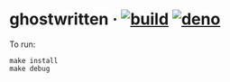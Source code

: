 # ghostwritten &middot; [![build](https://github.com/aegooby/ghostwritten/actions/workflows/deno.yml/badge.svg)](https://github.com/aegooby/ghostwritten/actions/workflows/deno.yml) [![deno](https://img.shields.io/badge/deno-v1.8.0-lightgrey?logo=deno)](https://deno.land/posts/v1.8)
To run:

    make install
    make debug
